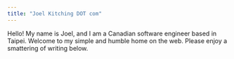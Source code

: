 ```yaml
---
title: "Joel Kitching DOT com"
---
```


Hello!  My name is Joel, and I am a Canadian software engineer based in Taipei.  Welcome to my simple and humble home on the web.  Please enjoy a smattering of writing below.
